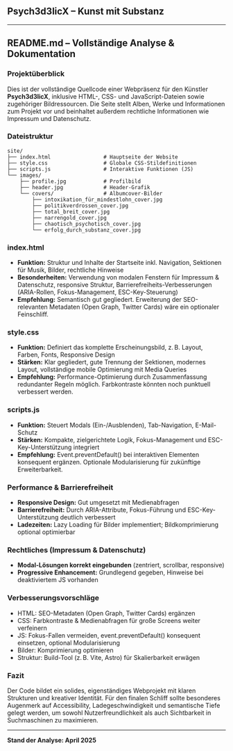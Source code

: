 ## Psych3d3licX – Kunst mit Substanz

---

## README.md – Vollständige Analyse & Dokumentation

### Projektüberblick
Dies ist der vollständige Quellcode einer Webpräsenz für den Künstler **Psych3d3licX**, inklusive HTML-, CSS- und JavaScript-Dateien sowie zugehöriger Bildressourcen. Die Seite stellt Alben, Werke und Informationen zum Projekt vor und beinhaltet außerdem rechtliche Informationen wie Impressum und Datenschutz.

### Dateistruktur
```
site/
├── index.html                 # Hauptseite der Website
├── style.css                  # Globale CSS-Stildefinitionen
├── scripts.js                 # Interaktive Funktionen (JS)
└── images/
    ├── profile.jpg            # Profilbild
    ├── header.jpg             # Header-Grafik
    └── covers/                # Albumcover-Bilder
        ├── intoxikation_für_mindestlohn_cover.jpg
        ├── politikverdrossen_cover.jpg
        ├── total_breit_cover.jpg
        ├── narrengold_cover.jpg
        ├── chaotisch_psychotisch_cover.jpg
        └── erfolg_durch_substanz_cover.jpg
```

### index.html
- **Funktion:** Struktur und Inhalte der Startseite inkl. Navigation, Sektionen für Musik, Bilder, rechtliche Hinweise
- **Besonderheiten:** Verwendung von modalen Fenstern für Impressum & Datenschutz, responsive Struktur, Barrierefreiheits-Verbesserungen (ARIA-Rollen, Fokus-Management, ESC-Key-Steuerung)
- **Empfehlung:** Semantisch gut gegliedert. Erweiterung der SEO-relevanten Metadaten (Open Graph, Twitter Cards) wäre ein optionaler Feinschliff.

### style.css
- **Funktion:** Definiert das komplette Erscheinungsbild, z. B. Layout, Farben, Fonts, Responsive Design
- **Stärken:** Klar gegliedert, gute Trennung der Sektionen, modernes Layout, vollständige mobile Optimierung mit Media Queries
- **Empfehlung:** Performance-Optimierung durch Zusammenfassung redundanter Regeln möglich. Farbkontraste könnten noch punktuell verbessert werden.

### scripts.js
- **Funktion:** Steuert Modals (Ein-/Ausblenden), Tab-Navigation, E-Mail-Schutz
- **Stärken:** Kompakte, zielgerichtete Logik, Fokus-Management und ESC-Key-Unterstützung integriert
- **Empfehlung:** Event.preventDefault() bei interaktiven Elementen konsequent ergänzen. Optionale Modularisierung für zukünftige Erweiterbarkeit.

### Performance & Barrierefreiheit
- **Responsive Design:** Gut umgesetzt mit Medienabfragen
- **Barrierefreiheit:** Durch ARIA-Attribute, Fokus-Führung und ESC-Key-Unterstützung deutlich verbessert
- **Ladezeiten:** Lazy Loading für Bilder implementiert; Bildkomprimierung optional optimierbar

### Rechtliches (Impressum & Datenschutz)
- **Modal-Lösungen korrekt eingebunden** (zentriert, scrollbar, responsive)
- **Progressive Enhancement:** Grundlegend gegeben, Hinweise bei deaktiviertem JS vorhanden

### Verbesserungsvorschläge
- HTML: SEO-Metadaten (Open Graph, Twitter Cards) ergänzen
- CSS: Farbkontraste & Medienabfragen für große Screens weiter verfeinern
- JS: Fokus-Fallen vermeiden, event.preventDefault() konsequent einsetzen, optional Modularisierung
- Bilder: Komprimierung optimieren
- Struktur: Build-Tool (z. B. Vite, Astro) für Skalierbarkeit erwägen

### Fazit
Der Code bildet ein solides, eigenständiges Webprojekt mit klaren Strukturen und kreativer Identität. Für den finalen Schliff sollte besonderes Augenmerk auf Accessibility, Ladegeschwindigkeit und semantische Tiefe gelegt werden, um sowohl Nutzerfreundlichkeit als auch Sichtbarkeit in Suchmaschinen zu maximieren.

---
**Stand der Analyse: April 2025**
